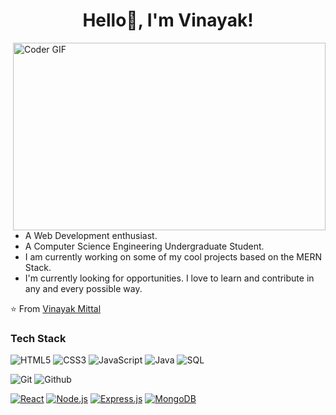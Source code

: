 <h1 align= "center"><b>Hello👋, I'm Vinayak!</b></h1>

<img align="right" src="https://media.giphy.com/media/qgQUggAC3Pfv687qPC/giphy.gif" alt="Coder GIF" width="500" height="300">

- A Web Development enthusiast.
- A Computer Science Engineering Undergraduate Student. 
- I am currently working on some of my cool projects based on the MERN Stack.
- I'm currently looking for opportunities. I love to learn and contribute in any and every possible way.

⭐️ From [Vinayak Mittal](https://github.com/VinayakMittal23)

### Tech Stack</br>

![HTML5](https://img.shields.io/badge/-HTML5-000000?style=for-the-badge&logo=HTML5)
![CSS3](https://img.shields.io/badge/-CSS3-000000?style=for-the-badge&logo=CSS3)
![JavaScript](https://img.shields.io/badge/-JavaScript-000000?style=for-the-badge&logo=javascript)
![Java](https://img.shields.io/badge/-Java-000000?style=for-the-badge&logo=Java&logoColor=007396)
![SQL](https://img.shields.io/badge/-SQL-000000?style=for-the-badge&logo=MySQL)

![Git](http://img.shields.io/badge/-Git-000000?style=for-the-badge&logo=Git)
![Github](http://img.shields.io/badge/-Github-000000?style=for-the-badge&logo=Github&logoColor=green)

[![React](http://img.shields.io/badge/-React-61DAFB?style=for-the-badge&logo=React&logoColor=white)](https://reactjs.org/)
[![Node.js](http://img.shields.io/badge/-Node.js-339933?style=for-the-badge&logo=Node.js&logoColor=white)](https://nodejs.org/)
[![Express.js](http://img.shields.io/badge/-Express.js-000000?style=for-the-badge&logo=Express&logoColor=white)](https://expressjs.com/)
[![MongoDB](http://img.shields.io/badge/-MongoDB-47A248?style=for-the-badge&logo=MongoDB&logoColor=white)](https://www.mongodb.com/)
